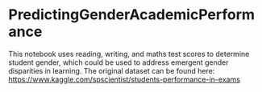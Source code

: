 # PredictingGenderAcademicPerformance
This notebook uses reading, writing, and maths test scores to determine student gender, which could be used to address emergent gender disparities in learning. The original dataset can be found here: https://www.kaggle.com/spscientist/students-performance-in-exams

